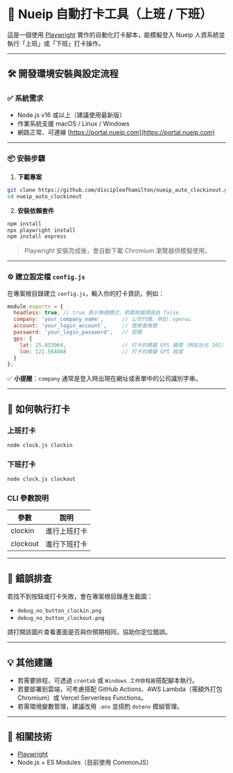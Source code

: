 # 📌 Nueip 自動打卡工具（上班 / 下班）

這是一個使用 [Playwright](https://playwright.dev/) 實作的自動化打卡腳本，能模擬登入 Nueip 人資系統並執行「上班」或「下班」打卡操作。

---

## 🛠 開發環境安裝與設定流程

### ✅ 系統需求

* Node.js v16 或以上（建議使用最新版）
* 作業系統支援 macOS / Linux / Windows
* 網路正常、可連線 [https://portal.nueip.com](https://portal.nueip.com)

---

### 📦 安裝步驟

1. **下載專案**

```bash
git clone https://github.com/discipleofhamilton/nueip_auto_clockinout.git
cd nueip_auto_clockinout
```

2. **安裝依賴套件**

```bash
npm install
npx playwright install
npm install express
```

> Playwright 安裝完成後，會自動下載 Chromium 瀏覽器供模擬使用。

---

### ⚙️ 建立設定檔 `config.js`

在專案根目錄建立 `config.js`，輸入你的打卡資訊，例如：

```js
module.exports = {
  headless: true, // true 表示無頭模式，若需除錯請設為 false
  company: 'your_company_name',      // 公司代碼，例如：openai
  account: 'your_login_account',     // 使用者帳號
  password: 'your_login_password',   // 密碼
  gps: {
    lat: 25.033964,                  // 打卡的模擬 GPS 緯度（例如台北 101）
    lon: 121.564468                  // 打卡的模擬 GPS 經度
  }
};
```

✅ **小提醒**：`company` 通常是登入時出現在網址或表單中的公司識別字串。

---

## 🚀 如何執行打卡

### 上班打卡

```bash
node clock.js clockin
```

### 下班打卡

```bash
node clock.js clockout
```

### CLI 參數說明

| 參數       | 說明     |
| -------- | ------ |
| clockin  | 進行上班打卡 |
| clockout | 進行下班打卡 |

---

## 🐞 錯誤排查

若找不到按鈕或打卡失敗，會在專案根目錄產生截圖：

* `debug_no_button_clockin.png`
* `debug_no_button_clockout.png`

請打開該圖片查看畫面是否與你預期相同，協助你定位錯誤。

---

## 💡 其他建議

* 若需要排程，可透過 `crontab` 或 `Windows 工作排程器`搭配腳本執行。
* 若要部署到雲端，可考慮搭配 GitHub Actions、AWS Lambda（需額外打包 Chromium）或 Vercel Serverless Functions。
* 若需環境變數管理，建議改用 `.env` 並搭酌 `dotenv` 模組管理。

---

## 📄 相關技術

* [Playwright](https://playwright.dev/)
* Node.js + ES Modules（目前使用 CommonJS）
